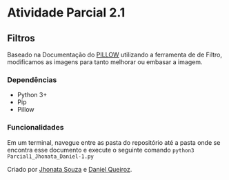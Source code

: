 # Atividade Parcial 2.1

## Filtros

Baseado na Documentação do [PILLOW](https://pillow.readthedocs.io/en/stable/reference/ImageFilter.html) utilizando a ferramenta de de Filtro, modificamos as imagens para tanto melhorar ou embasar a imagem.

### Dependências

- Python 3+
- Pip
- Pillow

### Funcionalidades

Em um terminal, navegue entre as pasta do repositório até a pasta onde se encontra esse documento e execute o seguinte comando `python3 Parcial1_Jhonata_Daniel-1.py`


Criado por [Jhonata Souza](https://github.com/einasota) e [Daniel Queiroz](https://github.com/DanielSQueiroz).
